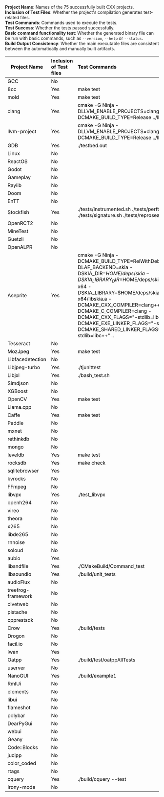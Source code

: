 **Project Name**: Names of the 75 successfully built CXX projects.  
**Inclusion of Test Files**: Whether the project's compilation generates test-related files.  
**Test Commands**: Commands used to execute the tests.  
**Test Success**: Whether the tests passed successfully.  
**Basic command functionality test**: Whether the generated binary file can be run with basic commands, such as `--version`, `--help` or `--status`.  
**Build Output Consistency**: Whether the main executable files are consistent between the automatically and manually built artifacts. 



| <font style="color:#000000;">Project Name</font> | <font style="color:#000000;">Inclusion of Test files</font> | <font style="color:#000000;">Test Commands</font> | <font style="color:#000000;">Test Success</font> | <font style="color:#000000;">Version Check</font> | <font style="color:#000000;">Build Output Consistency</font> | <font style="color:#000000;">Project Name</font> | <font style="color:#000000;">Inclusion of Test files</font> |
| --- | :--- | :--- | --- | :--- | --- | --- | :--- |
| <font style="color:#000000;">GCC</font> | <font style="color:#000000;">No</font> | | | | <font style="color:#000000;">Yes</font> | <font style="color:#000000;">GCC</font> | <font style="color:#000000;">No</font> |
| <font style="color:#000000;">8cc</font> | <font style="color:#000000;">Yes</font> | <font style="color:#000000;">make test</font> | <font style="color:#000000;">Yes</font> | | <font style="color:#000000;">Yes</font> | <font style="color:#000000;">8cc</font> | <font style="color:#000000;">Yes</font> |
| <font style="color:#000000;">mold</font> | <font style="color:#000000;">Yes</font> | <font style="color:#000000;">make test</font> | <font style="color:#000000;">Yes</font> | | <font style="color:#000000;">Yes</font> | <font style="color:#000000;">mold</font> | <font style="color:#000000;">Yes</font> |
| <font style="color:#000000;">clang</font> | <font style="color:#000000;">Yes</font> | <font style="color:#000000;">cmake -G Ninja -DLLVM_ENABLE_PROJECTS=clang -DCMAKE_BUILD_TYPE=Release ../llvm</font> | <font style="color:#000000;">Yes</font> | | <font style="color:#000000;">Yes</font> | <font style="color:#000000;">clang</font> | <font style="color:#000000;">Yes</font> |
| <font style="color:#000000;">llvm-project</font> | <font style="color:#000000;">Yes</font> | <font style="color:#000000;">cmake -G Ninja -DLLVM_ENABLE_PROJECTS=clang -DCMAKE_BUILD_TYPE=Release ../llvm</font> | <font style="color:#000000;">Yes</font> | | <font style="color:#000000;">Yes</font> | <font style="color:#000000;">llvm-project</font> | <font style="color:#000000;">Yes</font> |
| <font style="color:#000000;">GDB</font> | <font style="color:#000000;">Yes</font> | <font style="color:#000000;">./testbed.out</font> | <font style="color:#000000;">Yes</font> | | <font style="color:#000000;">Yes</font> | <font style="color:#000000;">GDB</font> | <font style="color:#000000;">Yes</font> |
| <font style="color:#000000;">Linux</font> | <font style="color:#000000;">No</font> | | | | <font style="color:#000000;">Yes</font> | <font style="color:#000000;">Linux</font> | <font style="color:#000000;">No</font> |
| <font style="color:#000000;">ReactOS</font> | <font style="color:#000000;">No</font> | | | | <font style="color:#000000;">Yes</font> | <font style="color:#000000;">ReactOS</font> | <font style="color:#000000;">No</font> |
| <font style="color:#000000;">Godot</font> | <font style="color:#000000;">No</font> | | | <font style="color:#000000;">Yes</font> | <font style="color:#000000;">Yes</font> | <font style="color:#000000;">Godot</font> | <font style="color:#000000;">No</font> |
| <font style="color:#000000;">Gameplay</font> | <font style="color:#000000;">No</font> | | | | <font style="color:#000000;">Yes</font> | <font style="color:#000000;">Gameplay</font> | <font style="color:#000000;">No</font> |
| <font style="color:#000000;">Raylib</font> | <font style="color:#000000;">No</font> | | | | <font style="color:#000000;">Yes</font> | <font style="color:#000000;">Raylib</font> | <font style="color:#000000;">No</font> |
| <font style="color:#000000;">Doom</font> | <font style="color:#000000;">No</font> | | | | <font style="color:#000000;">Yes</font> | <font style="color:#000000;">Doom</font> | <font style="color:#000000;">No</font> |
| <font style="color:#000000;">EnTT</font> | <font style="color:#000000;">No</font> | | | | <font style="color:#000000;">Yes</font> | <font style="color:#000000;">EnTT</font> | <font style="color:#000000;">No</font> |
| <font style="color:#000000;">Stockfish</font> | <font style="color:#000000;">Yes</font> | <font style="color:#000000;">./tests/instrumented.sh</font><font style="color:#000000;">   </font><font style="color:#000000;">./tests/perft.sh   </font><font style="color:#000000;">./tests/signature.sh   </font><font style="color:#000000;">./tests/reprosearch.sh</font> | <font style="color:#000000;">No</font> | <font style="color:#000000;">Yes</font> | <font style="color:#000000;">Yes</font> | <font style="color:#000000;">Stockfish</font> | <font style="color:#000000;">Yes</font> |
| <font style="color:#000000;">OpenRCT2</font> | <font style="color:#000000;">No</font> | | | <font style="color:#000000;">No</font> | <font style="color:#000000;">Yes</font> | <font style="color:#000000;">OpenRCT2</font> | <font style="color:#000000;">No</font> |
| <font style="color:#000000;">MineTest</font> | <font style="color:#000000;">No</font> | | | <font style="color:#000000;">Yes</font> | <font style="color:#000000;">Yes</font> | <font style="color:#000000;">MineTest</font> | <font style="color:#000000;">No</font> |
| <font style="color:#000000;">Guetzli</font> | <font style="color:#000000;">No</font> | | | <font style="color:#000000;">Yes</font> | <font style="color:#000000;">Yes</font> | <font style="color:#000000;">Guetzli</font> | <font style="color:#000000;">No</font> |
| <font style="color:#000000;">OpenALPR</font> | <font style="color:#000000;">No</font> | | | | <font style="color:#000000;">Yes</font> | <font style="color:#000000;">OpenALPR</font> | <font style="color:#000000;">No</font> |
| <font style="color:#000000;">Aseprite</font> | <font style="color:#000000;">Yes</font> | <font style="color:#000000;">cmake -G Ninja -DCMAKE_BUILD_TYPE=RelWithDebInfo -DLAF_BACKEND=skia -DSKIA_DIR=$HOME/deps/skia -DSKIA_LIBRARY_DIR=$HOME/deps/skia/out/Release-x64 -DSKIA_LIBRARY=$HOME/deps/skia/out/Release-x64/libskia.a -DCMAKE_CXX_COMPILER=clang++ -DCMAKE_C_COMPILER=clang -DCMAKE_CXX_FLAGS="-stdlib=libc++" -DCMAKE_EXE_LINKER_FLAGS="-stdlib=libc++" -DCMAKE_SHARED_LINKER_FLAGS="-stdlib=libc++" ..</font> | <font style="color:#000000;">Yes</font> | | <font style="color:#000000;">Yes</font> | <font style="color:#000000;">Aseprite</font> | <font style="color:#000000;">Yes</font> |
| <font style="color:#000000;">Tesseract</font> | <font style="color:#000000;">No</font> | | | <font style="color:#000000;">Yes</font> | <font style="color:#000000;">Yes</font> | <font style="color:#000000;">Tesseract</font> | <font style="color:#000000;">No</font> |
| <font style="color:#000000;">MozJpeg</font> | <font style="color:#000000;">Yes</font> | <font style="color:#000000;">make test</font> | <font style="color:#000000;">Yes</font> | | <font style="color:#000000;">Yes</font> | <font style="color:#000000;">MozJpeg</font> | <font style="color:#000000;">Yes</font> |
| <font style="color:#000000;">Libfacedetection</font> | <font style="color:#000000;">No</font> | | | | <font style="color:#000000;">Yes</font> | <font style="color:#000000;">Libfacedetection</font> | <font style="color:#000000;">No</font> |
| <font style="color:#000000;">Libjpeg-turbo</font> | <font style="color:#000000;">Yes</font> | <font style="color:#000000;">./tjunittest</font> | <font style="color:#000000;">Yes</font> | | <font style="color:#000000;">Yes</font> | <font style="color:#000000;">Libjpeg-turbo</font> | <font style="color:#000000;">Yes</font> |
| <font style="color:#000000;">Libjxl</font> | <font style="color:#000000;">Yes</font> | <font style="color:#000000;">./bash_test.sh</font> | <font style="color:#000000;">Yes</font> | | <font style="color:#000000;">Yes</font> | <font style="color:#000000;">Libjxl</font> | <font style="color:#000000;">Yes</font> |
| <font style="color:#000000;">Simdjson</font> | <font style="color:#000000;">No</font> | | | | <font style="color:#000000;">Yes</font> | <font style="color:#000000;">Simdjson</font> | <font style="color:#000000;">No</font> |
| <font style="color:#000000;">XGBoost</font> | <font style="color:#000000;">No</font> | | | | <font style="color:#000000;">Yes</font> | <font style="color:#000000;">XGBoost</font> | <font style="color:#000000;">No</font> |
| <font style="color:#000000;">OpenCV</font> | <font style="color:#000000;">Yes</font> | <font style="color:#000000;">make test</font> | <font style="color:#000000;">Yes</font> | | <font style="color:#000000;">Yes</font> | <font style="color:#000000;">OpenCV</font> | <font style="color:#000000;">Yes</font> |
| <font style="color:#000000;">Llama.cpp</font> | <font style="color:#000000;">No</font> | | | <font style="color:#000000;">Yes</font> | <font style="color:#000000;">Yes</font> | <font style="color:#000000;">Llama.cpp</font> | <font style="color:#000000;">No</font> |
| <font style="color:#000000;">Caffe</font> | <font style="color:#000000;">Yes</font> | <font style="color:#000000;">make test</font> | <font style="color:#000000;">Yes</font> | | <font style="color:#000000;">Yes</font> | <font style="color:#000000;">Caffe</font> | <font style="color:#000000;">Yes</font> |
| <font style="color:#000000;">Paddle</font> | <font style="color:#000000;">No</font> | | | <font style="color:#000000;">Yes</font> | <font style="color:#000000;">Yes</font> | <font style="color:#000000;">Paddle</font> | <font style="color:#000000;">No</font> |
| <font style="color:#000000;">mxnet</font> | <font style="color:#000000;">No</font> | | | <font style="color:#000000;">Yes</font> | <font style="color:#000000;">Yes</font> | <font style="color:#000000;">mxnet</font> | <font style="color:#000000;">No</font> |
| <font style="color:#000000;">rethinkdb</font> | <font style="color:#000000;">No</font> | | | <font style="color:#000000;">Yes</font> | <font style="color:#000000;">Yes</font> | <font style="color:#000000;">rethinkdb</font> | <font style="color:#000000;">No</font> |
| <font style="color:#000000;">mongo</font> | <font style="color:#000000;">No</font> | | | | | <font style="color:#000000;">mongo</font> | <font style="color:#000000;">No</font> |
| <font style="color:#000000;">leveldb</font> | <font style="color:#000000;">Yes</font> | <font style="color:#000000;">make test</font> | <font style="color:#000000;">Yes</font> | | <font style="color:#000000;">Yes</font> | <font style="color:#000000;">leveldb</font> | <font style="color:#000000;">Yes</font> |
| <font style="color:#000000;">rocksdb</font> | <font style="color:#000000;">Yes</font> | <font style="color:#000000;">make check</font> | <font style="color:#000000;">Yes</font> | | <font style="color:#000000;">Yes</font> | <font style="color:#000000;">rocksdb</font> | <font style="color:#000000;">Yes</font> |
| <font style="color:#000000;">sqlitebrowser</font> | <font style="color:#000000;">Yes</font> | | <font style="color:#000000;">Yes</font> | <font style="color:#000000;">No</font> | <font style="color:#000000;">Yes</font> | <font style="color:#000000;">sqlitebrowser</font> | <font style="color:#000000;">Yes</font> |
| <font style="color:#000000;">kvrocks</font> | <font style="color:#000000;">No</font> | | | <font style="color:#000000;">Yes</font> | <font style="color:#000000;">Yes</font> | <font style="color:#000000;">kvrocks</font> | <font style="color:#000000;">No</font> |
| <font style="color:#000000;">FFmpeg</font> | <font style="color:#000000;">No</font> | | | <font style="color:#000000;">Yes</font> | <font style="color:#000000;">Yes</font> | <font style="color:#000000;">FFmpeg</font> | <font style="color:#000000;">No</font> |
| <font style="color:#000000;">libvpx</font> | <font style="color:#000000;">Yes</font> | <font style="color:#000000;">./test_libvpx</font> | <font style="color:#000000;">Yes</font> | | <font style="color:#000000;">Yes</font> | <font style="color:#000000;">libvpx</font> | <font style="color:#000000;">Yes</font> |
| <font style="color:#000000;">openh264</font> | <font style="color:#000000;">No</font> | | | | <font style="color:#000000;">Yes</font> | <font style="color:#000000;">openh264</font> | <font style="color:#000000;">No</font> |
| <font style="color:#000000;">vireo</font> | <font style="color:#000000;">No</font> | | | | <font style="color:#000000;">Yes</font> | <font style="color:#000000;">vireo</font> | <font style="color:#000000;">No</font> |
| <font style="color:#000000;">theora</font> | <font style="color:#000000;">No</font> | | | | <font style="color:#000000;">Yes</font> | <font style="color:#000000;">theora</font> | <font style="color:#000000;">No</font> |
| <font style="color:#000000;">x265</font> | <font style="color:#000000;">No</font> | | | <font style="color:#000000;">Yes</font> | <font style="color:#000000;">Yes</font> | <font style="color:#000000;">x265</font> | <font style="color:#000000;">No</font> |
| <font style="color:#000000;">libde265</font> | <font style="color:#000000;">No</font> | | | | <font style="color:#000000;">Yes</font> | <font style="color:#000000;">libde265</font> | <font style="color:#000000;">No</font> |
| <font style="color:#000000;">rnnoise</font> | <font style="color:#000000;">No</font> | | | | <font style="color:#000000;">Yes</font> | <font style="color:#000000;">rnnoise</font> | <font style="color:#000000;">No</font> |
| <font style="color:#000000;">soloud</font> | <font style="color:#000000;">No</font> | | | | <font style="color:#000000;">Yes</font> | <font style="color:#000000;">soloud</font> | <font style="color:#000000;">No</font> |
| <font style="color:#000000;">aubio</font> | <font style="color:#000000;">Yes</font> | | <font style="color:#000000;">Yes</font> | | <font style="color:#000000;">Yes</font> | <font style="color:#000000;">aubio</font> | <font style="color:#000000;">Yes</font> |
| <font style="color:#000000;">libsndfile</font> | <font style="color:#000000;">Yes</font> | <font style="color:#000000;">./CMakeBuild/Command_test</font> | <font style="color:#000000;">Yes</font> | | <font style="color:#000000;">Yes</font> | <font style="color:#000000;">libsndfile</font> | <font style="color:#000000;">Yes</font> |
| <font style="color:#000000;">libsoundio</font> | <font style="color:#000000;">Yes</font> | <font style="color:#000000;">./build/unit_tests</font> | <font style="color:#000000;">No</font> | | <font style="color:#000000;">Yes</font> | <font style="color:#000000;">libsoundio</font> | <font style="color:#000000;">Yes</font> |
| <font style="color:#000000;">audioFlux</font> | <font style="color:#000000;">No</font> | | | | <font style="color:#000000;">Yes</font> | <font style="color:#000000;">audioFlux</font> | <font style="color:#000000;">No</font> |
| <font style="color:#000000;">treefrog-framework</font> | <font style="color:#000000;">No</font> | | | <font style="color:#000000;">Yes</font> | <font style="color:#000000;">Yes</font> | <font style="color:#000000;">treefrog-framework</font> | <font style="color:#000000;">No</font> |
| <font style="color:#000000;">civetweb</font> | <font style="color:#000000;">No</font> | | | <font style="color:#000000;">Yes</font> | <font style="color:#000000;">Yes</font> | <font style="color:#000000;">civetweb</font> | <font style="color:#000000;">No</font> |
| <font style="color:#000000;">pistache</font> | <font style="color:#000000;">No</font> | | | | <font style="color:#000000;">Yes</font> | <font style="color:#000000;">pistache</font> | <font style="color:#000000;">No</font> |
| <font style="color:#000000;">cpprestsdk</font> | <font style="color:#000000;">No</font> | | | | <font style="color:#000000;">Yes</font> | <font style="color:#000000;">cpprestsdk</font> | <font style="color:#000000;">No</font> |
| <font style="color:#000000;">Crow</font> | <font style="color:#000000;">Yes</font> | <font style="color:#000000;">./build/tests</font> | <font style="color:#000000;">Yes</font> | | <font style="color:#000000;">Yes</font> | <font style="color:#000000;">Crow</font> | <font style="color:#000000;">Yes</font> |
| <font style="color:#000000;">Drogon</font> | <font style="color:#000000;">No</font> | | | <font style="color:#000000;">Yes</font> | <font style="color:#000000;">Yes</font> | <font style="color:#000000;">Drogon</font> | <font style="color:#000000;">No</font> |
| <font style="color:#000000;">facil.io</font> | <font style="color:#000000;">No</font> | | | | <font style="color:#000000;">Yes</font> | <font style="color:#000000;">facil.io</font> | <font style="color:#000000;">No</font> |
| <font style="color:#000000;">lwan</font> | <font style="color:#000000;">Yes</font> | | <font style="color:#000000;">Yes</font> | | <font style="color:#000000;">Yes</font> | <font style="color:#000000;">lwan</font> | <font style="color:#000000;">Yes</font> |
| <font style="color:#000000;">Oatpp</font> | <font style="color:#000000;">Yes</font> | <font style="color:#000000;">./build/test/oatppAllTests</font> | <font style="color:#000000;">Yes</font> | | <font style="color:#000000;">Yes</font> | <font style="color:#000000;">Oatpp</font> | <font style="color:#000000;">Yes</font> |
| <font style="color:#000000;">userver</font> | <font style="color:#000000;">No</font> | | | | <font style="color:#000000;">Yes</font> | <font style="color:#000000;">userver</font> | <font style="color:#000000;">No</font> |
| <font style="color:#000000;">NanoGUI</font> | <font style="color:#000000;">Yes</font> | <font style="color:#000000;">./build/example1</font> | <font style="color:#000000;">Yes</font> | | <font style="color:#000000;">Yes</font> | <font style="color:#000000;">NanoGUI</font> | <font style="color:#000000;">Yes</font> |
| <font style="color:#000000;">RmlUi</font> | <font style="color:#000000;">No</font> | | | | <font style="color:#000000;">Yes</font> | <font style="color:#000000;">RmlUi</font> | <font style="color:#000000;">No</font> |
| <font style="color:#000000;">elements</font> | <font style="color:#000000;">No</font> | | | | <font style="color:#000000;">Yes</font> | <font style="color:#000000;">elements</font> | <font style="color:#000000;">No</font> |
| <font style="color:#000000;">libui</font> | <font style="color:#000000;">No</font> | | | | <font style="color:#000000;">Yes</font> | <font style="color:#000000;">libui</font> | <font style="color:#000000;">No</font> |
| <font style="color:#000000;">flameshot</font> | <font style="color:#000000;">No</font> | | | <font style="color:#000000;">Yes</font> | <font style="color:#000000;">Yes</font> | <font style="color:#000000;">flameshot</font> | <font style="color:#000000;">No</font> |
| <font style="color:#000000;">polybar</font> | <font style="color:#000000;">No</font> | | | <font style="color:#000000;">Yes</font> | <font style="color:#000000;">Yes</font> | <font style="color:#000000;">polybar</font> | <font style="color:#000000;">No</font> |
| <font style="color:#000000;">DearPyGui</font> | <font style="color:#000000;">No</font> | | | | <font style="color:#000000;">Yes</font> | <font style="color:#000000;">DearPyGui</font> | <font style="color:#000000;">No</font> |
| <font style="color:#000000;">webui</font> | <font style="color:#000000;">No</font> | | | | <font style="color:#000000;">Yes</font> | <font style="color:#000000;">webui</font> | <font style="color:#000000;">No</font> |
| <font style="color:#000000;">Geany</font> | <font style="color:#000000;">No</font> | | | <font style="color:#000000;">Yes</font> | <font style="color:#000000;">Yes</font> | <font style="color:#000000;">Geany</font> | <font style="color:#000000;">No</font> |
| <font style="color:#000000;">Code::Blocks</font> | <font style="color:#000000;">No</font> | | | <font style="color:#000000;">No</font> | <font style="color:#000000;">Yes</font> | <font style="color:#000000;">Code::Blocks</font> | <font style="color:#000000;">No</font> |
| <font style="color:#000000;">jucipp</font> | <font style="color:#000000;">No</font> | | | | <font style="color:#000000;">Yes</font> | <font style="color:#000000;">jucipp</font> | <font style="color:#000000;">No</font> |
| <font style="color:#000000;">color_coded</font> | <font style="color:#000000;">No</font> | | | | <font style="color:#000000;">Yes</font> | <font style="color:#000000;">color_coded</font> | <font style="color:#000000;">No</font> |
| <font style="color:#000000;">rtags</font> | <font style="color:#000000;">No</font> | | | | <font style="color:#000000;">Yes</font> | <font style="color:#000000;">rtags</font> | <font style="color:#000000;">No</font> |
| <font style="color:#000000;">cquery</font> | <font style="color:#000000;">Yes</font> | <font style="color:#000000;">./build/cquery --test</font> | <font style="color:#000000;">Yes</font> | | <font style="color:#000000;">Yes</font> | <font style="color:#000000;">cquery</font> | <font style="color:#000000;">Yes</font> |
| <font style="color:#000000;">Irony-mode</font> | <font style="color:#000000;">No</font> | | | <font style="color:#000000;">Yes</font> | <font style="color:#000000;">Yes</font> | <font style="color:#000000;">Irony-mode</font> | <font style="color:#000000;">No</font> |

